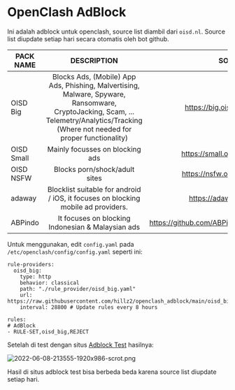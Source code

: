 # OpenClash AdBlock
Ini adalah adblock untuk openclash, source list diambil dari `oisd.nl`. Source list diupdate setiap hari secara otomatis oleh bot github.

| PACK NAME | DESCRIPTION | SOURCES |
|---------|:-------:|:-----:|
OISD Big | Blocks Ads, (Mobile) App Ads, Phishing, Malvertising, Malware, Spyware, Ransomware, CryptoJacking, Scam, ... Telemetry/Analytics/Tracking (Where not needed for proper functionality) | https://big.oisd.nl/domainswild |
OISD Small | Mainly focusses on blocking ads | https://small.oisd.nl/domainswild |
OISD NSFW | Blocks porn/shock/adult sites | https://nsfw.oisd.nl/domainswild
adaway | Blocklist suitable for android / iOS, it focuses on blocking mobile ad providers. | https://adaway.org/hosts.txt |
ABPindo | It focuses on blocking Indonesian & Malaysian ads | https://github.com/ABPindo/indonesianadblockrules |

Untuk menggunakan, edit `config.yaml` pada `/etc/openclash/config/config.yaml` seperti ini:
```
rule-providers:
  oisd_big:
    type: http
    behavior: classical
    path: "./rule_provider/oisd_big.yaml"
    url: https://raw.githubusercontent.com/hillz2/openclash_adblock/main/oisd_big.yaml
    interval: 28800 # Update rules every 8 hours
    
rules:
# AdBlock
- RULE-SET,oisd_big,REJECT
```

Setelah di test dengan situs [Adblock Test](https://d3ward.github.io/toolz/adblock.html) hasilnya:

![2022-06-08-213555-1920x986-scrot.png](https://i.ibb.co/HVxLfYz/2024-01-13-185840-1920x973-scrot.png)

Hasil di situs adblock test bisa berbeda beda karena source list diupdate setiap hari.
